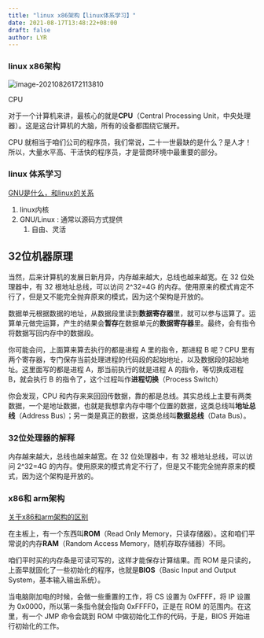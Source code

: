 ```yaml
---
title: "linux x86架构【linux体系学习】"
date: 2021-08-17T13:48:22+08:00
draft: false
author: LYR
---
```




### linux x86架构





![image-20210826172113810](https://cdn.jsdelivr.net/gh/lyr-2000/images_repo_2021_ASUS/2021_08_26_17__21_16image-20210826172113810.png)



CPU

对于一个计算机来讲，最核心的就是**CPU**（Central Processing Unit，中央处理器）。这是这台计算机的大脑，所有的设备都围绕它展开。

CPU 就相当于咱们公司的程序员，我们常说，二十一世最缺的是什么？是人才！所以，大量水平高、干活快的程序员，才是营商环境中最重要的部分。





###  linux 体系学习



[GNU是什么，和linux的关系](https://www.zhihu.com/question/319783573/answer/656033035)



1. linux内核
2. GNU/Linux : 通常以源码方式提供
   1. 自由、灵活







## 32位机器原理



当然，后来计算机的发展日新月异，内存越来越大，总线也越来越宽。在 32 位处理器中，有 32 根地址总线，可以访问 2^32=4G 的内存。使用原来的模式肯定不行了，但是又不能完全抛弃原来的模式，因为这个架构是开放的。



数据单元根据数据的地址，从数据段里读到**数据寄存器**里，就可以参与运算了。运算单元做完运算，产生的结果会**暂存**在数据单元的**数据寄存器**里。最终，会有指令将数据写回内存中的数据段。

你可能会问，上面算来算去执行的都是进程 A 里的指令，那进程 B 呢？CPU 里有两个寄存器，专门保存当前处理进程的代码段的起始地址，以及数据段的起始地址。这里面写的都是进程 A，那当前执行的就是进程 A 的指令，等切换成进程 B，就会执行 B 的指令了，这个过程叫作**进程切换**（Process Switch）



你会发现，CPU 和内存来来回回传数据，靠的都是总线。其实总线上主要有两类数据，一个是地址数据，也就是我想拿内存中哪个位置的数据，这类总线叫**地址总线**（Address Bus）；另一类是真正的数据，这类总线叫**数据总线**（Data Bus）。





### 32位处理器的解释

内存越来越大，总线也越来越宽。在 32 位处理器中，有 32 根地址总线，可以访问 2^32=4G 的内存。使用原来的模式肯定不行了，但是又不能完全抛弃原来的模式，因为这个架构是开放的。



### x86和 arm架构



[关于x86和arm架构的区别](https://www.bilibili.com/video/BV1xs411V7od?from=search&seid=10640809987517852017)







在主板上，有一个东西叫**ROM**（Read Only Memory，只读存储器）。这和咱们平常说的内存**RAM**（Random Access Memory，随机存取存储器）不同。

咱们平时买的内存条是可读可写的，这样才能保存计算结果。而 ROM 是只读的，上面早就固化了一些初始化的程序，也就是**BIOS**（Basic Input and Output System，基本输入输出系统）。

当电脑刚加电的时候，会做一些重置的工作，将 CS 设置为 0xFFFF，将 IP 设置为 0x0000，所以第一条指令就会指向 0xFFFF0，正是在 ROM 的范围内。在这里，有一个 JMP 命令会跳到 ROM 中做初始化工作的代码，于是，BIOS 开始进行初始化的工作。

